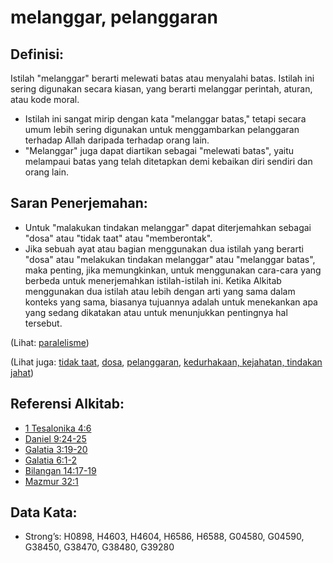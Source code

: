 # melanggar, pelanggaran

## Definisi:

Istilah "melanggar" berarti melewati batas atau menyalahi batas. Istilah ini sering digunakan secara kiasan, yang berarti melanggar perintah, aturan, atau kode moral.

* Istilah ini sangat mirip dengan kata "melanggar batas," tetapi secara umum lebih sering digunakan untuk menggambarkan pelanggaran terhadap Allah daripada terhadap orang lain.
* "Melanggar" juga dapat diartikan sebagai "melewati batas", yaitu melampaui batas yang telah ditetapkan demi kebaikan diri sendiri dan orang lain.

## Saran Penerjemahan:

* Untuk "malakukan tindakan melanggar" dapat diterjemahkan sebagai "dosa" atau "tidak taat" atau "memberontak".
* Jika sebuah ayat atau bagian menggunakan dua istilah yang berarti "dosa" atau "melakukan tindakan melanggar" atau "melanggar batas", maka penting, jika memungkinkan, untuk menggunakan cara-cara yang berbeda untuk menerjemahkan istilah-istilah ini. Ketika Alkitab menggunakan dua istilah atau lebih dengan arti yang sama dalam konteks yang sama, biasanya tujuannya adalah untuk menekankan apa yang sedang dikatakan atau untuk menunjukkan pentingnya hal tersebut.

(Lihat: [paralelisme](rc://en/ta/man/translate/figs-parallelism))

(Lihat juga: [tidak taat](../other/disobey.md), [dosa](../kt/sin.md), [pelanggaran](../kt/trespass.md), [kedurhakaan, kejahatan, tindakan jahat](../kt/iniquity.md))

## Referensi Alkitab:

* [1 Tesalonika 4:6](rc://en/tn/help/1th/04/06)
* [Daniel 9:24-25](rc://en/tn/help/dan/09/24)
* [Galatia 3:19-20](rc://en/tn/help/gal/03/19)
* [Galatia 6:1-2](rc://en/tn/help/gal/06/01)
* [Bilangan 14:17-19](rc://en/tn/help/num/14/17)
* [Mazmur 32:1](rc://en/tn/help/psa/032/01)

## Data Kata:

* Strong’s: H0898, H4603, H4604, H6586, H6588, G04580, G04590, G38450, G38470, G38480, G39280
